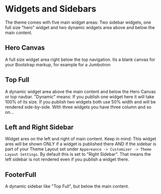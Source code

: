 # Widgets and Sidebars

The theme comes with five main widget areas: Two sidebar widgets, one full size "hero" widget and two dynamic widgets area above and below the main content.

## Hero Canvas 
A full size widget area right below the top navigation. Its a blank canvas for your Bootstrap markup, for example for a Jumbotron

## Top Full
A dynamic widget area above the main content and below the Hero Canvas or top navbar. "Dynamic" means: If you publish one widget here it will take 100% of its size. If you publish two widgets both use 50% width and will be rendered side-by-side. With three widgets you have three column and so on...

## Left and Right Sidebar
Widget ares on the left and right of main content. Keep in mind: This widget ares will be shown ONLY if a widget is published there AND if the sidebar is part of your Theme Layout set under `Appereance -> Customizer -> Theme Layout Settings`. By default this is set to "Right Sidebar". That means the left sidebar is not rendered even if you publish a widget there.

## FooterFull
A dynamic sidebar like "Top Full", but below the main content.
